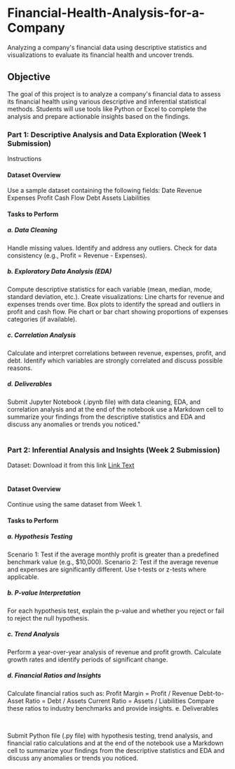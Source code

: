 # Financial-Health-Analysis-for-a-Company
Analyzing a company's financial data using descriptive statistics and visualizations to evaluate its financial health and uncover trends.

## Objective
The goal of this project is to analyze a company's financial data to assess its financial health using various descriptive and inferential statistical methods. Students will use tools like Python or Excel to complete the analysis and prepare actionable insights based on the findings.

### Part 1: Descriptive Analysis and Data Exploration (Week 1 Submission)
Instructions
#### Dataset Overview

Use a sample dataset containing the following fields:
Date
Revenue
Expenses
Profit
Cash Flow
Debt
Assets
Liabilities
#### Tasks to Perform
##### a. Data Cleaning

Handle missing values.
Identify and address any outliers.
Check for data consistency (e.g., Profit = Revenue - Expenses).
##### b. Exploratory Data Analysis (EDA)

Compute descriptive statistics for each variable (mean, median, mode, standard deviation, etc.).
Create visualizations:
Line charts for revenue and expenses trends over time.
Box plots to identify the spread and outliers in profit and cash flow.
Pie chart or bar chart showing proportions of expenses categories (if available).
##### c. Correlation Analysis

Calculate and interpret correlations between revenue, expenses, profit, and debt.
Identify which variables are strongly correlated and discuss possible reasons.
##### d. Deliverables

Submit Jupyter Notebook (.ipynb file) with data cleaning, EDA, and correlation analysis and at the end of the notebook use a Markdown cell to summarize your findings from the descriptive statistics and EDA and discuss any anomalies or trends you noticed."
</br>
</br>

### Part 2: Inferential Analysis and Insights (Week 2 Submission)
Dataset: Download it from this link <a href="#">Link Text</a> </br>
</br>
#### Dataset Overview

Continue using the same dataset from Week 1.
#### Tasks to Perform
##### a. Hypothesis Testing

Scenario 1: Test if the average monthly profit is greater than a predefined benchmark value (e.g., $10,000).
Scenario 2: Test if the average revenue and expenses are significantly different.
Use t-tests or z-tests where applicable.
##### b. P-value Interpretation

For each hypothesis test, explain the p-value and whether you reject or fail to reject the null hypothesis.
##### c. Trend Analysis

Perform a year-over-year analysis of revenue and profit growth.
Calculate growth rates and identify periods of significant change.
##### d. Financial Ratios and Insights

Calculate financial ratios such as:
Profit Margin = Profit / Revenue
Debt-to-Asset Ratio = Debt / Assets
Current Ratio = Assets / Liabilities
Compare these ratios to industry benchmarks and provide insights.
e. Deliverables

</br>

Submit Python file (.py file) with hypothesis testing, trend analysis, and financial ratio calculations and at the end of the notebook use a Markdown cell to summarize your findings from the descriptive statistics and EDA and discuss any anomalies or trends you noticed.

